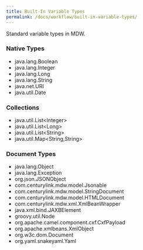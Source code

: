 ```yaml
---
title: Built-In Variable Types
permalink: /docs/workflow/built-in-variable-types/
---
```


Standard variable types in MDW.

### Native Types
 - java.lang.Boolean
 - java.lang.Integer
 - java.lang.Long
 - java.lang.String
 - java.net.URI
 - java.util.Date

### Collections
 - java.util.List\<Integer>
 - java.util.List\<Long>
 - java.util.List\<String>
 - java.util.Map\<String,String>
 
### Document Types
 - java.lang.Object
 - java.lang.Exception
 - org.json.JSONObject
 - com.centurylink.mdw.model.Jsonable
 - com.centurylink.mdw.model.StringDocument
 - com.centurylink.mdw.model.HTMLDocument
 - com.centurylink.mdw.xml.XmlBeanWrapper
 - java.xml.bind.JAXBElement
 - groovy.util.Node
 - org.apache.camel.component.cxf.CxfPayload
 - org.apache.xmlbeans.XmlObject
 - org.w3c.dom.Document
 - org.yaml.snakeyaml.Yaml
 
 
 
 
 
 
 
 
 
 
 
 
 
 
 
 
 
 
 
 
 
 
 
 
 